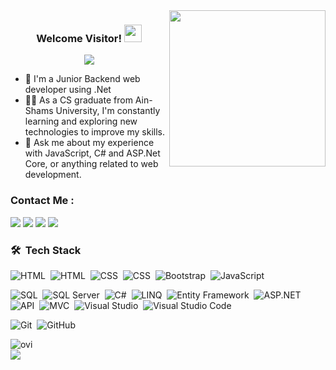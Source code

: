 <img width="250" align="right" src="https://c.tenor.com/_DOBjnGspYAAAAAM/code-coding.gif">

<h3 align="center">
  Welcome Visitor!
  <img src="https://media.giphy.com/media/hvRJCLFzcasrR4ia7z/giphy.gif" width="28">
</h3>

<!-- Typing SVG by DenverCoder1 - https://github.com/DenverCoder1/readme-typing-svg -->
<p align="center">
  <a href="https://github.com/DenverCoder1/readme-typing-svg"><img src="https://readme-typing-svg.herokuapp.com/?lines=Backend%20.Net%20developer;Always%20learning%20new%20things&font=Fira%20Code&center=true&width=440&height=45&color=f75c7e&vCenter=true&size=22"></a>
</p> 

- 🏢 I'm a Junior Backend web developer using .Net 
- 👨‍💻 As a CS graduate from Ain-Shams University, I'm constantly learning and exploring new technologies to improve my skills.
- 💬 Ask me about my experience with JavaScript, C# and ASP.Net Core, or anything related to web development.



### Contact Me :

<a href="https://www.linkedin.com/in/hisham-alaa-105832230/" target="_blank"><img src="https://img.shields.io/badge/-Hisham%20Alaa-0077B5?style=for-the-badge&logo=Linkedin&logoColor=white"/></a>
<a href="https://www.facebook.com/hisham.alaa.96" target="_blank"><img src="https://img.shields.io/badge/-Hisham%20Alaa-%231877F2.svg?style=for-the-badge&logo=Facebook&logoColor=white"/></a>
<a href="https://wa.me/+201021125956" target="_blank"><img src="https://img.shields.io/badge/-Hisham%20Alaa-25D366?style=for-the-badge&logo=WhatsApp&logoColor=white"/></a>
<a href="mailto:hishamalaa923@gmail.com" target="_blank"><img src="https://img.shields.io/badge/-Hisham%20Alaa-EA2328?style=for-the-badge&logo=Gmail&logoColor=red"/></a>





### 🛠 &nbsp;Tech Stack

![HTML](https://img.shields.io/badge/-HTML-05122A?style=flat&logo=HTML5)&nbsp;
<img src="https://img.shields.io/badge/-HTML5-05122A?style=flat&logo=html5" alt="HTML">&nbsp;
![CSS](https://img.shields.io/badge/-CSS-05122A?style=flat&logo=CSS3&logoColor=1572B6)&nbsp;
<img src="https://img.shields.io/badge/-CSS3-05122A?style=flat&logo=css3" alt="CSS">&nbsp;
![Bootstrap](https://img.shields.io/badge/-Bootstrap-05122A?style=flat&logo=bootstrap&logoColor=563D7C)&nbsp;
![JavaScript](https://img.shields.io/badge/-JavaScript-05122A?style=flat&logo=javascript)&nbsp;

<img src="https://img.shields.io/badge/-SQL-05122A?style=flat&logo=microsoft%20sql%20server&logoColor=CC2927" alt="SQL">&nbsp;
<img src="https://img.shields.io/badge/-SQL%20Server-05122A?style=flat&logo=microsoft%20sql%20server&logoColor=CC2927" alt="SQL Server">&nbsp;
<img src="https://img.shields.io/badge/-C%23-05122A?style=flat&logo=c-sharp&logoColor=5C2D91" alt="C#">&nbsp;
<img src="https://img.shields.io/badge/-LINQ-05122A?style=flat&logo=.NET&logoColor=512BD4" alt="LINQ">&nbsp;
<img src="https://img.shields.io/badge/-Entity%20Framework%20Core-05122A?style=flat&logo=.NET&logoColor=512BD4" alt="Entity Framework">&nbsp;
<img src="https://img.shields.io/badge/-ASP.NETCore-05122A?style=flat&logo=dotnet&logoColor=512BD4" alt="ASP.NET">&nbsp;
<img src="https://img.shields.io/badge/-API-05122A?style=flat&logo=dotnet&logoColor=512BD4" alt="API">&nbsp;
<img src="https://img.shields.io/badge/-MVC-05122A?style=flat&logo=dotnet&logoColor=512BD4" alt="MVC">&nbsp;
<img src="https://img.shields.io/badge/-Visual%20Studio-05122A?style=flat&logo=visual%20studio&logoColor=5C2D91" alt="Visual Studio">&nbsp;
![Visual Studio Code](https://img.shields.io/badge/-Visual%20Studio%20Code-05122A?style=flat&logo=visual-studio-code&logoColor=007ACC)&nbsp;

![Git](https://img.shields.io/badge/-Git-05122A?style=flat&logo=git)&nbsp;
![GitHub](https://img.shields.io/badge/-GitHub-05122A?style=flat&logo=github)&nbsp;



<img align="left" src="https://github-readme-stats.vercel.app/api/top-langs?username=hisham-alaa&show_icons=true&locale=en&layout=compact&theme=chartreuse-dark" alt="ovi" />
<br>
<a href="https://komarev.com/ghpvc/?hisham-alaa&style=for-the-badge">
    <img src="https://komarev.com/ghpvc/?username=hisham-alaa&style=for-the-badge">
</a>

